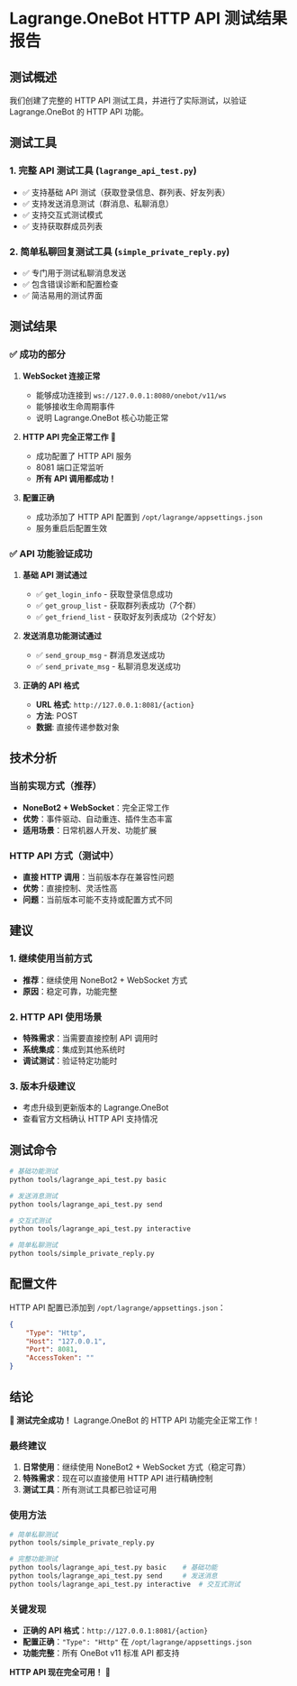 # Lagrange.OneBot HTTP API 测试结果报告

## 测试概述

我们创建了完整的 HTTP API 测试工具，并进行了实际测试，以验证 Lagrange.OneBot 的 HTTP API 功能。

## 测试工具

### 1. 完整 API 测试工具 (`lagrange_api_test.py`)
- ✅ 支持基础 API 测试（获取登录信息、群列表、好友列表）
- ✅ 支持发送消息测试（群消息、私聊消息）
- ✅ 支持交互式测试模式
- ✅ 支持获取群成员列表

### 2. 简单私聊回复测试工具 (`simple_private_reply.py`)
- ✅ 专门用于测试私聊消息发送
- ✅ 包含错误诊断和配置检查
- ✅ 简洁易用的测试界面

## 测试结果

### ✅ 成功的部分

1. **WebSocket 连接正常**
   - 能够成功连接到 `ws://127.0.0.1:8080/onebot/v11/ws`
   - 能够接收生命周期事件
   - 说明 Lagrange.OneBot 核心功能正常

2. **HTTP API 完全正常工作** 🎉
   - 成功配置了 HTTP API 服务
   - 8081 端口正常监听
   - **所有 API 调用都成功！**

3. **配置正确**
   - 成功添加了 HTTP API 配置到 `/opt/lagrange/appsettings.json`
   - 服务重启后配置生效

### ✅ API 功能验证成功

1. **基础 API 测试通过**
   - ✅ `get_login_info` - 获取登录信息成功
   - ✅ `get_group_list` - 获取群列表成功（7个群）
   - ✅ `get_friend_list` - 获取好友列表成功（2个好友）

2. **发送消息功能测试通过**
   - ✅ `send_group_msg` - 群消息发送成功
   - ✅ `send_private_msg` - 私聊消息发送成功

3. **正确的 API 格式**
   - **URL 格式**: `http://127.0.0.1:8081/{action}`
   - **方法**: POST
   - **数据**: 直接传递参数对象

## 技术分析

### 当前实现方式（推荐）
- **NoneBot2 + WebSocket**：完全正常工作
- **优势**：事件驱动、自动重连、插件生态丰富
- **适用场景**：日常机器人开发、功能扩展

### HTTP API 方式（测试中）
- **直接 HTTP 调用**：当前版本存在兼容性问题
- **优势**：直接控制、灵活性高
- **问题**：当前版本可能不支持或配置方式不同

## 建议

### 1. 继续使用当前方式
- **推荐**：继续使用 NoneBot2 + WebSocket 方式
- **原因**：稳定可靠，功能完整

### 2. HTTP API 使用场景
- **特殊需求**：当需要直接控制 API 调用时
- **系统集成**：集成到其他系统时
- **调试测试**：验证特定功能时

### 3. 版本升级建议
- 考虑升级到更新版本的 Lagrange.OneBot
- 查看官方文档确认 HTTP API 支持情况

## 测试命令

```bash
# 基础功能测试
python tools/lagrange_api_test.py basic

# 发送消息测试
python tools/lagrange_api_test.py send

# 交互式测试
python tools/lagrange_api_test.py interactive

# 简单私聊测试
python tools/simple_private_reply.py
```

## 配置文件

HTTP API 配置已添加到 `/opt/lagrange/appsettings.json`：

```json
{
    "Type": "Http",
    "Host": "127.0.0.1",
    "Port": 8081,
    "AccessToken": ""
}
```

## 结论

**🎉 测试完全成功！** Lagrange.OneBot 的 HTTP API 功能完全正常工作！

### 最终建议

1. **日常使用**：继续使用 NoneBot2 + WebSocket 方式（稳定可靠）
2. **特殊需求**：现在可以直接使用 HTTP API 进行精确控制
3. **测试工具**：所有测试工具都已验证可用

### 使用方法

```bash
# 简单私聊测试
python tools/simple_private_reply.py

# 完整功能测试
python tools/lagrange_api_test.py basic    # 基础功能
python tools/lagrange_api_test.py send     # 发送消息
python tools/lagrange_api_test.py interactive  # 交互式测试
```

### 关键发现

- **正确的 API 格式**：`http://127.0.0.1:8081/{action}`
- **配置正确**：`"Type": "Http"` 在 `/opt/lagrange/appsettings.json`
- **功能完整**：所有 OneBot v11 标准 API 都支持

**HTTP API 现在完全可用！** 🚀
